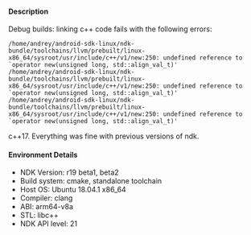 #### Description

Debug builds: linking c++ code fails with the following errors:

```
/home/andrey/android-sdk-linux/ndk-bundle/toolchains/llvm/prebuilt/linux-x86_64/sysroot/usr/include/c++/v1/new:250: undefined reference to `operator new(unsigned long, std::align_val_t)'
/home/andrey/android-sdk-linux/ndk-bundle/toolchains/llvm/prebuilt/linux-x86_64/sysroot/usr/include/c++/v1/new:250: undefined reference to `operator new(unsigned long, std::align_val_t)'
/home/andrey/android-sdk-linux/ndk-bundle/toolchains/llvm/prebuilt/linux-x86_64/sysroot/usr/include/c++/v1/new:250: undefined reference to `operator new(unsigned long, std::align_val_t)'
```
c++17. Everything was fine with previous versions of ndk.

#### Environment Details

* NDK Version: r19 beta1, beta2
* Build system: cmake, standalone toolchain
* Host OS: Ubuntu 18.04.1 x86_64
* Compiler: clang
* ABI: arm64-v8a
* STL: libc++
* NDK API level: 21
